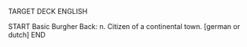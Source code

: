 TARGET DECK
ENGLISH

START
Basic
Burgher
Back: n. Citizen of a continental town. [german or dutch]
END

